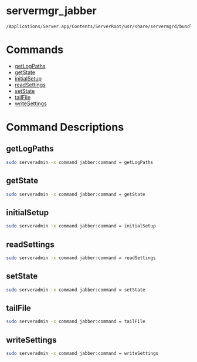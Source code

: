 # servermgr_jabber

```console
/Applications/Server.app/Contents/ServerRoot/usr/share/servermgrd/bundles/servermgr_jabber.bundle/Contents/MacOS/servermgr_jabber
```

# Commands

* [getLogPaths](https://github.com/erikberglund/servermgr_commands/blob/master/servermgr_jabber.md#getlogpaths)
* [getState](https://github.com/erikberglund/servermgr_commands/blob/master/servermgr_jabber.md#getstate)
* [initialSetup](https://github.com/erikberglund/servermgr_commands/blob/master/servermgr_jabber.md#initialsetup)
* [readSettings](https://github.com/erikberglund/servermgr_commands/blob/master/servermgr_jabber.md#readsettings)
* [setState](https://github.com/erikberglund/servermgr_commands/blob/master/servermgr_jabber.md#setstate)
* [tailFile](https://github.com/erikberglund/servermgr_commands/blob/master/servermgr_jabber.md#tailfile)
* [writeSettings](https://github.com/erikberglund/servermgr_commands/blob/master/servermgr_jabber.md#writesettings)

# Command Descriptions

## getLogPaths

```bash
sudo serveradmin -x command jabber:command = getLogPaths
```

## getState

```bash
sudo serveradmin -x command jabber:command = getState
```

## initialSetup

```bash
sudo serveradmin -x command jabber:command = initialSetup
```

## readSettings

```bash
sudo serveradmin -x command jabber:command = readSettings
```

## setState

```bash
sudo serveradmin -x command jabber:command = setState
```

## tailFile

```bash
sudo serveradmin -x command jabber:command = tailFile
```

## writeSettings

```bash
sudo serveradmin -x command jabber:command = writeSettings
```

